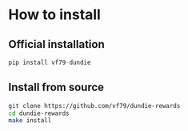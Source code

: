 # How to install

## Official installation

```py
pip install vf79-dundie
```

## Install from source

```bash
git clone https://github.com/vf79/dundie-rewards
cd dundie-rewards
make install
```
